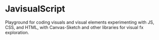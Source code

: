 # JavisualScript

Playground for coding visuals and visual elements experimenting with JS, CSS, and HTML, with Canvas-Sketch and other libraries for visual fx exploration.
